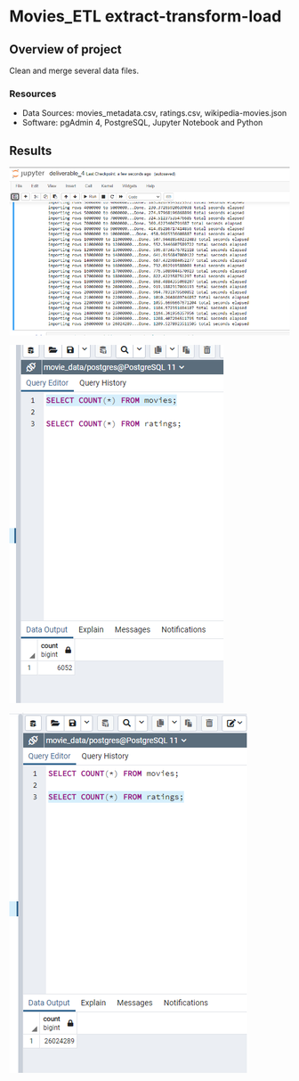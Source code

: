 # Movies_ETL extract-transform-load

## Overview of project
Clean and merge several data files.


### Resources
* Data Sources: movies_metadata.csv, ratings.csv, wikipedia-movies.json
* Software: pgAdmin 4, PostgreSQL, Jupyter Notebook and Python

## Results

![total time elapsed](https://github.com/AndyHerron/MoviesRepo/blob/main/Resources/total_time_elapsed.png)

![movies query](https://github.com/AndyHerron/MoviesRepo/blob/main/Resources/movies_query.png)

![ratings query](https://github.com/AndyHerron/MoviesRepo/blob/main/Resources/ratings_query.png)
